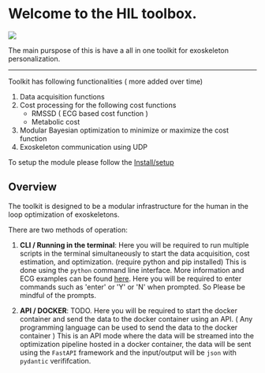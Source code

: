 # Welcome to the HIL toolbox.

![](images/Toolkit_overview.png)


The main purspose of this is have a all in one toolkit for exoskeleton personalization.

---



Toolkit has following functionalities ( more added over time)
1. Data acquisition functions
2. Cost processing for the following cost functions
    - RMSSD ( ECG based cost function )
    - Metabolic cost
3. Modular Bayesian optimization to minimize or maximize the cost function
4. Exoskeleton communication using UDP

To setup the module please follow the [Install/setup](Setup.md)

## Overview

The toolkit is designed to be a modular infrastructure for the human in the loop optimization of exoskeletons. 

There are two methods of operation:

1. **CLI / Running in the terminal**: 
   Here you will be required to run multiple scripts in the terminal simultaneously to start the data acquisition, cost estimation, and optimization. (require python and pip installed)
   This is done using the `python` command line interface. More information and ECG examples can be found [here](CLI.md). Here you will be required to enter commands such as 'enter' or 'Y' or 'N' when prompted. So Please be mindful of the prompts.

2. **API / DOCKER**: TODO. 
   Here you will be required to start the docker container and send the data to the docker container using an API. ( Any programming language can be used to send the data to the docker container )
   This is an API mode where the data will be streamed into the optimization pipeline hosted in a docker container, the data will be sent using the `FastAPI` framework and the input/output will be `json` with `pydantic` verififcation.